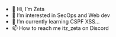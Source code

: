 - 👋 Hi, I’m Zeta
- 👀 I’m interested in SecOps and Web dev
- 🌱 I’m currently learning CSPF XSS...
- 📫 How to reach me itz_zeta on Discord

<!---
Un-Nain-Tello/Un-Nain-Tello is a ✨ special ✨ repository because its `README.md` (this file) appears on your GitHub profile.
You can click the Preview link to take a look at your changes.
--->
